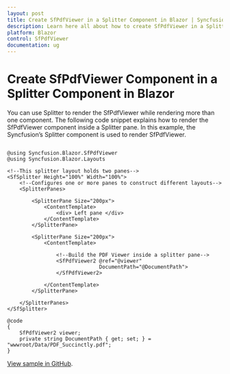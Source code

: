 ```yaml
---
layout: post
title: Create SfPdfViewer in a Splitter Component in Blazor | Syncfusion
description: Learn here all about how to create SfPdfViewer in a Splitter Component in Syncfusion Blazor SfPdfViewer component.
platform: Blazor
control: SfPdfViewer
documentation: ug
---
```


# Create SfPdfViewer Component in a Splitter Component in Blazor

You can use Splitter to render the SfPdfViewer while rendering more than one component. The following code snippet explains how to render the SfPdfViewer component inside a Splitter pane. In this example, the Syncfusion’s Splitter component is used to render SfPdfViewer.

```cshtml

@using Syncfusion.Blazor.SfPdfViewer
@using Syncfusion.Blazor.Layouts

<!--This splitter layout holds two panes-->
<SfSplitter Height="100%" Width="100%">
    <!--Configures one or more panes to construct different layouts-->
    <SplitterPanes>

        <SplitterPane Size="200px">
            <ContentTemplate>
                <div> Left pane </div>
            </ContentTemplate>
        </SplitterPane>

        <SplitterPane Size="200px">
            <ContentTemplate>

                <!--Build the PDF Viewer inside a splitter pane-->
                <SfPdfViewer2 @ref="@viewer"
                              DocumentPath="@DocumentPath">
                </SfPdfViewer2>

            </ContentTemplate>
        </SplitterPane>

    </SplitterPanes>
</SfSplitter>

@code
{
    SfPdfViewer2 viewer;
    private string DocumentPath { get; set; } = "wwwroot/Data/PDF_Succinctly.pdf";
}

```

[View sample in GitHub](https://github.com/SyncfusionExamples/blazor-pdf-viewer-examples/tree/master/Common/Render%20the%20PDF%20Viewer%20on%20Splitter).